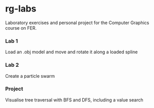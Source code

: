 # rg-labs

Laboratory exercises and personal project for the Computer Graphics course on FER.

### Lab 1

Load an .obj model and move and rotate it along a loaded spline

### Lab 2

Create a particle swarm

### Project

Visualise tree traversal with BFS and DFS, including a value search
